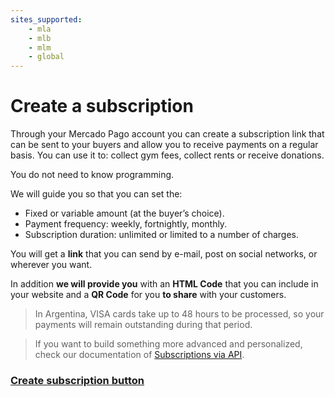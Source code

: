 ```yaml
---
sites_supported:
    - mla
    - mlb
    - mlm
    - global
---
```


# Create a subscription

Through your Mercado Pago account you can create a subscription link that can be sent to your buyers and allow you to receive payments on a regular basis. You can use it to: collect gym fees, collect rents or receive donations.

You do not need to know programming.

We will guide you so that you can set the:

* Fixed or variable amount (at the buyer’s choice).
* Payment frequency: weekly, fortnightly, monthly.
* Subscription duration: unlimited or limited to a number of charges.

You will get a **link** that you can send by e-mail, post on social networks, or wherever you want.

In addition **we will provide you** with an **HTML Code** that you can include in your website and a **QR Code** for you **to share** with your customers.

>In Argentina, VISA cards take up to 48 hours to be processed, so your payments will remain outstanding during that period.

>If you want to build something more advanced and personalized, check our documentation of [Subscriptions via API](https://www.mercadopago.com.ar/developers/en/guides/subscriptions/api/introduction).

### [Create subscription button](https://www.mercadopago.com.ar/subscription-plans/create)
